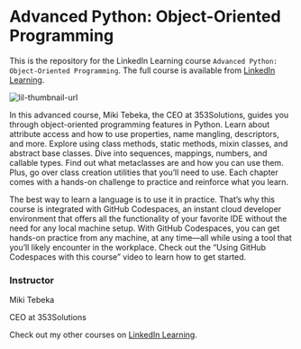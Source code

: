 # Advanced Python: Object-Oriented Programming
This is the repository for the LinkedIn Learning course `Advanced Python: Object-Oriented Programming`. The full course is available from [LinkedIn Learning][lil-course-url].

![lil-thumbnail-url]

In this advanced course, Miki Tebeka, the CEO at 353Solutions, guides you through object-oriented programming features in Python. Learn about attribute access and how to use properties, name mangling, descriptors, and more. Explore using class methods, static methods, mixin classes, and abstract base classes. Dive into sequences, mappings, numbers, and callable types. Find out what metaclasses are and how you can use them. Plus, go over class creation utilities that you’ll need to use. Each chapter comes with a hands-on challenge to practice and reinforce what you learn.</p>

<p>The best way to learn a language is to use it in practice. That’s why this course is integrated with GitHub Codespaces, an instant cloud developer environment that offers all the functionality of your favorite IDE without the need for any local machine setup. With GitHub Codespaces, you can get hands-on practice from any machine, at any time—all while using a tool that you’ll likely encounter in the workplace. Check out the “Using GitHub Codespaces with this course” video to learn how to get started.

### Instructor

Miki Tebeka

CEO at 353Solutions
                            

Check out my other courses on [LinkedIn Learning](https://www.linkedin.com/learning/instructors/miki-tebeka?u=104).

[0]: # (Replace these placeholder URLs with actual course URLs)

[lil-course-url]: https://www.linkedin.com/learning/advanced-python-object-oriented-programming
[lil-thumbnail-url]: https://media.licdn.com/dms/image/D560DAQGj3Mv2DFnQJA/learning-public-crop_675_1200/0/1710976165627?e=2147483647&v=beta&t=dUWSvC-unURI4wEjOIUB7v8zet7idWRUteDo6druIY0

